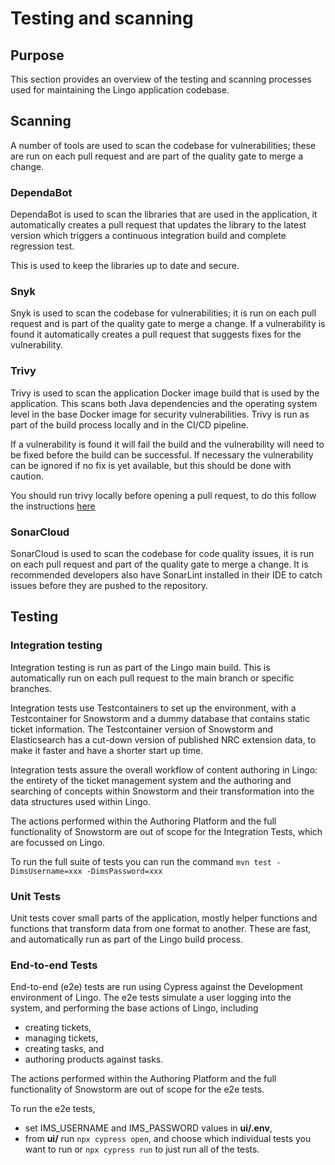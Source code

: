 # Testing and scanning

## Purpose

This section provides an overview of the testing and scanning processes used for maintaining the 
Lingo application codebase.

## Scanning

A number of tools are used to scan the codebase for vulnerabilities; these are run on each pull 
request and are part of the quality gate to merge a change.

### DependaBot

DependaBot is used to scan the libraries that are used in the application, it automatically creates
a pull request that updates the library to the latest version which triggers a continuous
integration build and complete regression test.

This is used to keep the libraries up to date and secure.

### Snyk

Snyk is used to scan the codebase for vulnerabilities; it is run on each pull request and is part of
the quality gate to merge a change. If a vulnerability is found it automatically creates a pull
request that suggests fixes for the vulnerability.

### Trivy

Trivy is used to scan the application Docker image build that is used by the application. This scans
both Java dependencies and the operating system level in the base Docker image for security
vulnerabilities. Trivy is run as part of the build process locally and in the CI/CD pipeline.

If a vulnerability is found it will fail the build and the vulnerability will need to
be fixed before the build can be successful. If necessary the vulnerability can be ignored if no fix
is yet available, but this should be done with caution.

You should run trivy locally before opening a pull request, to do this follow the instructions [here](https://github.com/aquasecurity/trivy?tab=readme-ov-file#quick-start)

### SonarCloud

SonarCloud is used to scan the codebase for code quality issues, it is run on each pull request and
part of the quality gate to merge a change. It is recommended developers also have SonarLint installed 
in their IDE to catch issues before they are pushed to the repository.

## Testing

### Integration testing

Integration testing is run as part of the Lingo main build. This is automatically run on each pull
request to the main branch or specific branches.

Integration tests use Testcontainers to set up the environment, with a Testcontainer for Snowstorm
and a dummy database that contains static ticket information. The Testcontainer version of
Snowstorm and Elasticsearch has a cut-down version of published NRC extension data, to make it 
faster and have a shorter start up time.

Integration tests assure the overall workflow of content authoring in Lingo: the entirety of the 
ticket management system and the authoring and searching of concepts within Snowstorm and their 
transformation into the data structures used within Lingo.

The actions performed within the Authoring Platform and the full functionality of Snowstorm are out
of scope for the Integration Tests, which are focussed on Lingo.

To run the full suite of tests you can run the command `mvn test -DimsUsername=xxx -DimsPassword=xxx`

### Unit Tests

Unit tests cover small parts of the application, mostly helper functions and functions that
transform data from one format to another. These are fast, and automatically run as part of the
Lingo build process.

### End-to-end Tests

End-to-end (e2e) tests are run using Cypress against the Development environment of Lingo. The e2e tests
simulate a user logging into the system, and performing the base actions of Lingo, including

- creating tickets,
- managing tickets,
- creating tasks, and
- authoring products against tasks.

The actions performed within the Authoring Platform and the full functionality of Snowstorm are out
of scope for the e2e tests.

To run the e2e tests,

- set IMS_USERNAME and IMS_PASSWORD values in **ui/.env**,
- from **ui/** run `npx cypress open`, and choose which individual tests you want to run or `npx cypress
  run` to just run all of the tests.
